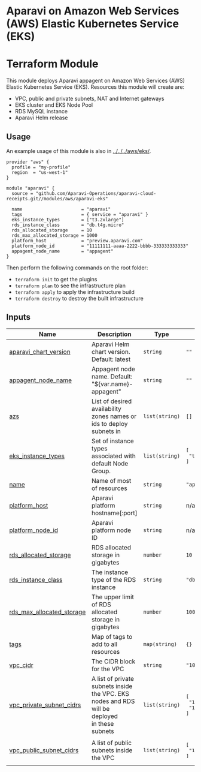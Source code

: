 # Aparavi on Amazon Web Services (AWS) Elastic Kubernetes Service (EKS)
# Terraform Module

This module deploys Aparavi appagent on Amazon Web Services (AWS) Elastic
Kubernetes Service (EKS). Resources this module will create are:

- VPC, public and private subnets, NAT and Internet gateways
- EKS cluster and EKS Node Pool
- RDS MySQL instance
- Aparavi Helm release

## Usage

An example usage of this module is also in
[../../../aws/eks/](../../../aws/eks/).

```hcl
provider "aws" {
  profile = "my-profile"
  region  = "us-west-1"
}

module "aparavi" {
  source = "github.com/Aparavi-Operations/aparavi-cloud-receipts.git//modules/aws/aparavi-eks"

  name                      = "aparavi"
  tags                      = { service = "aparavi" }
  eks_instance_types        = ["t3.2xlarge"]
  rds_instance_class        = "db.t4g.micro"
  rds_allocated_storage     = 10
  rds_max_allocated_storage = 1000
  platform_host             = "preview.aparavi.com"
  platform_node_id          = "11111111-aaaa-2222-bbbb-333333333333"
  appagent_node_name        = "appagent"
}
```

Then perform the following commands on the root folder:

- `terraform init` to get the plugins
- `terraform plan` to see the infrastructure plan
- `terraform apply` to apply the infrastructure build
- `terraform destroy` to destroy the built infrastructure

## Inputs

| Name | Description | Type | Default | Required |
|------|-------------|------|---------|:--------:|
| <a name="input_aparavi_chart_version"></a> [aparavi\_chart\_version](#input\_aparavi\_chart\_version) | Aparavi Helm chart version. Default: latest | `string` | `""` | no |
| <a name="input_appagent_node_name"></a> [appagent\_node\_name](#input\_appagent\_node\_name) | Appagent node name. Default: "${var.name}-appagent" | `string` | `""` | no |
| <a name="input_azs"></a> [azs](#input\_azs) | List of desired availability zones names or ids to deploy subnets in | `list(string)` | `[]` | no |
| <a name="input_eks_instance_types"></a> [eks\_instance\_types](#input\_eks\_instance\_types) | Set of instance types associated with default Node Group. | `list(string)` | <pre>[<br>  "t3.2xlarge"<br>]</pre> | no |
| <a name="input_name"></a> [name](#input\_name) | Name of most of resources | `string` | `"aparavi"` | no |
| <a name="input_platform_host"></a> [platform\_host](#input\_platform\_host) | Aparavi platform hostname[:port] | `string` | n/a | yes |
| <a name="input_platform_node_id"></a> [platform\_node\_id](#input\_platform\_node\_id) | Aparavi platform node ID | `string` | n/a | yes |
| <a name="input_rds_allocated_storage"></a> [rds\_allocated\_storage](#input\_rds\_allocated\_storage) | RDS allocated storage in gigabytes | `number` | `10` | no |
| <a name="input_rds_instance_class"></a> [rds\_instance\_class](#input\_rds\_instance\_class) | The instance type of the RDS instance | `string` | `"db.t4g.micro"` | no |
| <a name="input_rds_max_allocated_storage"></a> [rds\_max\_allocated\_storage](#input\_rds\_max\_allocated\_storage) | The upper limit of RDS allocated storage in gigabytes | `number` | `1000` | no |
| <a name="input_tags"></a> [tags](#input\_tags) | Map of tags to add to all resources | `map(string)` | `{}` | no |
| <a name="input_vpc_cidr"></a> [vpc\_cidr](#input\_vpc\_cidr) | The CIDR block for the VPC | `string` | `"10.0.0.0/16"` | no |
| <a name="input_vpc_private_subnet_cidrs"></a> [vpc\_private\_subnet\_cidrs](#input\_vpc\_private\_subnet\_cidrs) | A list of private subnets inside the VPC. EKS nodes and RDS will be deployed<br>in these subnets | `list(string)` | <pre>[<br>  "10.0.1.0/24",<br>  "10.0.2.0/24"<br>]</pre> | no |
| <a name="input_vpc_public_subnet_cidrs"></a> [vpc\_public\_subnet\_cidrs](#input\_vpc\_public\_subnet\_cidrs) | A list of public subnets inside the VPC | `list(string)` | <pre>[<br>  "10.0.3.0/24"<br>]</pre> | no |
